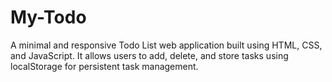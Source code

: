 # My-Todo
A minimal and responsive Todo List web application built using HTML, CSS, and JavaScript. It allows users to add, delete, and store tasks using localStorage for persistent task management.
